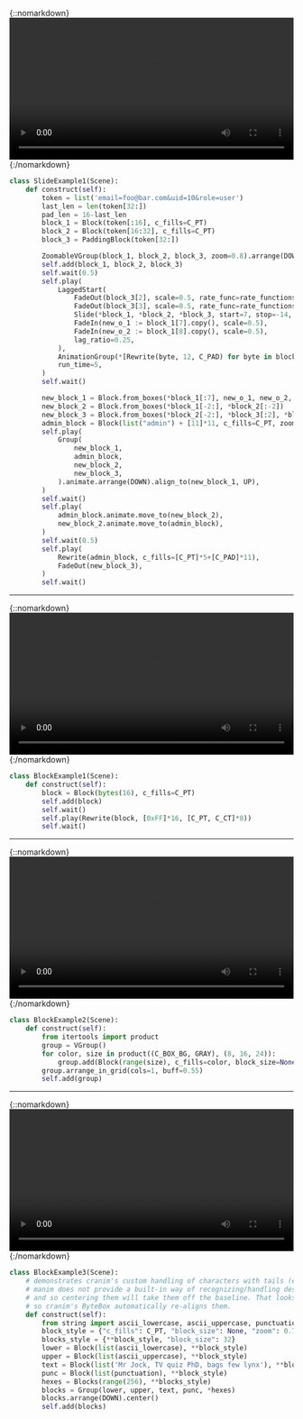 
{::nomarkdown}
<video controls allowfullscreen width=100%> <source src="renders/SlideExample1.mp4" type="video/mp4"> </video>
{:/nomarkdown}

```python
class SlideExample1(Scene):
    def construct(self):
        token = list('email=foo@bar.com&uid=10&role=user')
        last_len = len(token[32:])
        pad_len = 16-last_len
        block_1 = Block(token[:16], c_fills=C_PT)
        block_2 = Block(token[16:32], c_fills=C_PT)
        block_3 = PaddingBlock(token[32:])

        ZoomableVGroup(block_1, block_2, block_3, zoom=0.8).arrange(DOWN).center()
        self.add(block_1, block_2, block_3)
        self.wait(0.5)
        self.play(
            LaggedStart(
                FadeOut(block_3[2], scale=0.5, rate_func=rate_functions.ease_in_cubic),
                FadeOut(block_3[3], scale=0.5, rate_func=rate_functions.ease_in_cubic),
                Slide(*block_1, *block_2, *block_3, start=7, stop=-14, shift=2),
                FadeIn(new_o_1 := block_1[7].copy(), scale=0.5),
                FadeIn(new_o_2 := block_1[8].copy(), scale=0.5),
                lag_ratio=0.25,
            ),
            AnimationGroup(*[Rewrite(byte, 12, C_PAD) for byte in block_3[4:]]),
            run_time=5,
        )
        self.wait()

        new_block_1 = Block.from_boxes(*block_1[:7], new_o_1, new_o_2, *block_1[7:14])
        new_block_2 = Block.from_boxes(*block_1[-2:], *block_2[:-2])
        new_block_3 = Block.from_boxes(*block_2[-2:], *block_3[:2], *block_3[4:])
        admin_block = Block(list("admin") + [11]*11, c_fills=C_PT, zoom=0.8)
        self.play(
            Group(
                new_block_1,
                admin_block,
                new_block_2,
                new_block_3,
            ).animate.arrange(DOWN).align_to(new_block_1, UP),
        )
        self.wait()
        self.play(
            admin_block.animate.move_to(new_block_2),
            new_block_2.animate.move_to(admin_block),
        )
        self.wait(0.5)
        self.play(
            Rewrite(admin_block, c_fills=[C_PT]*5+[C_PAD]*11),
            FadeOut(new_block_3),
        )
        self.wait()
```

-----

{::nomarkdown}
<video controls allowfullscreen width=100%> <source src="renders/BlockExample1.mp4" type="video/mp4"> </video>
{:/nomarkdown}

```python
class BlockExample1(Scene):
    def construct(self):
        block = Block(bytes(16), c_fills=C_PT)
        self.add(block)
        self.wait()
        self.play(Rewrite(block, [0xFF]*16, [C_PT, C_CT]*8))
        self.wait()
```

-----

{::nomarkdown}
<video controls allowfullscreen width=100%> <source src="renders/BlockExample2_ManimCE_v0.18.1.png" type="video/mp4"> </video>
{:/nomarkdown}

```python
class BlockExample2(Scene):
    def construct(self):
        from itertools import product
        group = VGroup()
        for color, size in product((C_BOX_BG, GRAY), (8, 16, 24)):
            group.add(Block(range(size), c_fills=color, block_size=None))  # type: ignore  # TODO fix type sig
        group.arrange_in_grid(cols=1, buff=0.55)
        self.add(group)
```

-----

{::nomarkdown}
<video controls allowfullscreen width=100%> <source src="renders/BlockExample3_ManimCE_v0.18.1.png" type="video/mp4"> </video>
{:/nomarkdown}

```python
class BlockExample3(Scene):
    # demonstrates cranim's custom handling of characters with tails (e.g. q, y).
    # manim does not provide a built-in way of recognizing/handling descenders,
    # and so centering them will take them off the baseline. That looks awful,
    # so cranim's ByteBox automatically re-aligns them.
    def construct(self):
        from string import ascii_lowercase, ascii_uppercase, punctuation
        block_style = {"c_fills": C_PT, "block_size": None, "zoom": 0.7}
        blocks_style = {**block_style, "block_size": 32}
        lower = Block(list(ascii_lowercase), **block_style)
        upper = Block(list(ascii_uppercase), **block_style)
        text = Block(list('Mr Jock, TV quiz PhD, bags few lynx'), **block_style)
        punc = Block(list(punctuation), **block_style)
        hexes = Blocks(range(256), **blocks_style)
        blocks = Group(lower, upper, text, punc, *hexes)
        blocks.arrange(DOWN).center()
        self.add(blocks)
```
